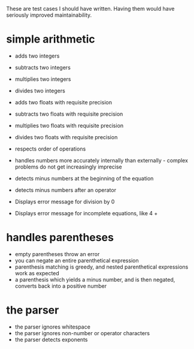 These are test cases I should have written. Having them would have seriously improved maintainability.

# simple arithmetic

- adds two integers
- subtracts two integers
- multiplies two integers
- divides two integers

- adds two floats with requisite precision
- subtracts two floats with requisite precision
- multiplies two floats with requisite precision
- divides two floats with requisite precision

- respects order of operations

- handles numbers more accurately internally than externally - complex problems do not get increasingly imprecise

- detects minus numbers at the beginning of the equation
- detects minus numbers after an operator

- Displays error message for division by 0
- Displays error message for incomplete equations, like 4 +


# handles parentheses

- empty parentheses throw an error
- you can negate an entire parenthetical expression
- parenthesis matching is greedy, and nested parenthetical expressions work as expected
- a parenthesis which yields a minus number, and is then negated, converts back into a positive number


# the parser

- the parser ignores whitespace
- the parser ignores non-number or operator characters
- the parser detects exponents